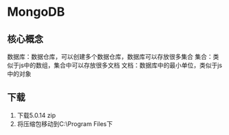 # MongoDB
## 核心概念
数据库：数据仓库，可以创建多个数据仓库，数据库可以存放很多集合
集合：类似于js中的数组，集合中可以存放很多文档
文档：数据库中的最小单位，类似于js中的对象
## 下载
1. 下载5.0.14 zip
2. 将压缩包移动到C:\Program Files下
